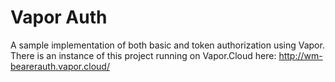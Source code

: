 # Vapor Auth

A sample implementation of both basic and token authorization using Vapor. There is an instance of this project running on Vapor.Cloud here: http://wm-bearerauth.vapor.cloud/
